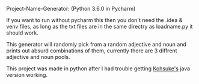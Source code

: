 Project-Name-Generator: (Python 3.6.0 in Pycharm)

If you want to run without pycharm this then you don't need the .idea & venv files, as long as the txt files are in the same directry as loadname.py it should work. 

This generator will randomly pick from a random adjective and noun and prints out absurd combinations of them, currently there are 3 diffrent adjective and noun pools.

This project was made in python after I had trouble getting [Kohsuke's](https://github.com/kohsuke/wordnet-random-name) java version working.
